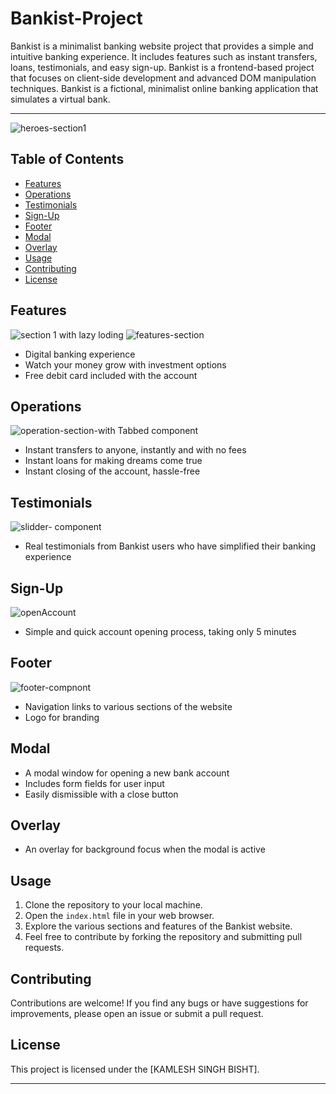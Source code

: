 # Bankist-Project
Bankist is a minimalist banking website project that provides a simple and intuitive banking experience. It includes features such as instant transfers, loans, testimonials, and easy sign-up. Bankist is a frontend-based project that focuses on client-side development and advanced DOM manipulation techniques. Bankist is a fictional, minimalist online banking application that simulates a virtual bank.
******
![heroes-section1](https://github.com/user-attachments/assets/bd6b3cb3-609f-41fb-b9ee-87fc0d1edd75)

## Table of Contents

- [Features](#features)
- [Operations](#operations)
- [Testimonials](#testimonials)
- [Sign-Up](#sign-up)
- [Footer](#footer)
- [Modal](#modal)
- [Overlay](#overlay)
- [Usage](#usage)
- [Contributing](#contributing)
- [License](#license)

## Features
![section 1 with lazy loding](https://github.com/user-attachments/assets/fa702943-e755-438d-90ac-bbcace07fe47)
![features-section](https://github.com/user-attachments/assets/a4470373-4baa-4f00-ab10-38cacfcd7132)

- Digital banking experience
- Watch your money grow with investment options
- Free debit card included with the account

## Operations
![operation-section-with Tabbed component](https://github.com/user-attachments/assets/199bf3a0-6c5c-412c-8896-60d4aa324121)

- Instant transfers to anyone, instantly and with no fees
- Instant loans for making dreams come true
- Instant closing of the account, hassle-free

## Testimonials
![slidder- component](https://github.com/user-attachments/assets/80b10115-830e-4574-9efc-54d3e26dd317)

- Real testimonials from Bankist users who have simplified their banking experience

## Sign-Up
![openAccount](https://github.com/user-attachments/assets/1f292f42-5f0f-4b32-bd54-a5ac57b4955c)

- Simple and quick account opening process, taking only 5 minutes

## Footer
![footer-compnont](https://github.com/user-attachments/assets/04eec06e-050c-4ef8-9088-662ca2b2fe82)

- Navigation links to various sections of the website
- Logo for branding

## Modal

- A modal window for opening a new bank account
- Includes form fields for user input
- Easily dismissible with a close button

## Overlay

- An overlay for background focus when the modal is active

## Usage

1. Clone the repository to your local machine.
2. Open the `index.html` file in your web browser.
3. Explore the various sections and features of the Bankist website.
4. Feel free to contribute by forking the repository and submitting pull requests.

## Contributing

Contributions are welcome! If you find any bugs or have suggestions for improvements, please open an issue or submit a pull request.

## License

This project is licensed under the [KAMLESH SINGH BISHT].

---
